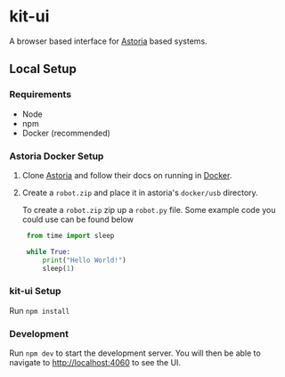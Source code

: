 # kit-ui

A browser based interface for [Astoria](https://github.com/srobo/astoria) based systems.

## Local Setup

### Requirements

- Node
- npm
- Docker (recommended)

### Astoria Docker Setup

1. Clone [Astoria](https://github.com/srobo/astoria) and follow their docs on running in [Docker](https://srobo.github.io/astoria/development/index.html#running-in-docker).

2. Create a `robot.zip` and place it in astoria's `docker/usb` directory.

   To create a `robot.zip` zip up a `robot.py` file. Some example code you could use can be found below

   ```python
    from time import sleep

    while True:
        print("Hello World!")
        sleep(1)
   ```

### kit-ui Setup

Run `npm install`

### Development

Run `npm dev` to start the development server. You will then be able to navigate to [http://localhost:4060](http://localhost:4060) to see the UI.
